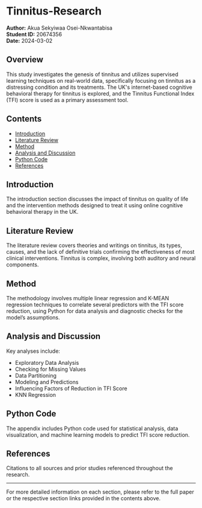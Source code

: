 # Tinnitus-Research

**Author:** Akua Sekyiwaa Osei-Nkwantabisa  
**Student ID:** 20674356  
**Date:** 2024-03-02

## Overview

This study investigates the genesis of tinnitus and utilizes supervised learning techniques on real-world data, specifically focusing on tinnitus as a distressing condition and its treatments. The UK's internet-based cognitive behavioral therapy for tinnitus is explored, and the Tinnitus Functional Index (TFI) score is used as a primary assessment tool.

## Contents

- [Introduction](#introduction)
- [Literature Review](#literature-review)
- [Method](#method)
- [Analysis and Discussion](#analysis-and-discussion)
- [Python Code](#python-code)
- [References](#references)

## Introduction

The introduction section discusses the impact of tinnitus on quality of life and the intervention methods designed to treat it using online cognitive behavioral therapy in the UK.

## Literature Review

The literature review covers theories and writings on tinnitus, its types, causes, and the lack of definitive trials confirming the effectiveness of most clinical interventions. Tinnitus is complex, involving both auditory and neural components.

## Method

The methodology involves multiple linear regression and K-MEAN regression techniques to correlate several predictors with the TFI score reduction, using Python for data analysis and diagnostic checks for the model’s assumptions.

## Analysis and Discussion

Key analyses include:
- Exploratory Data Analysis
- Checking for Missing Values
- Data Partitioning
- Modeling and Predictions
- Influencing Factors of Reduction in TFI Score
- KNN Regression

## Python Code

The appendix includes Python code used for statistical analysis, data visualization, and machine learning models to predict TFI score reduction.

## References

Citations to all sources and prior studies referenced throughout the research.

---

For more detailed information on each section, please refer to the full paper or the respective section links provided in the contents above.
